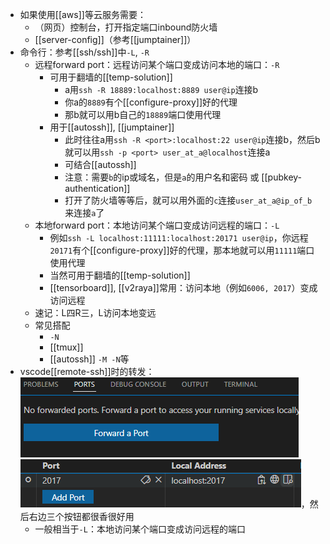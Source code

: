 - 如果使用[[aws]]等云服务需要：
  - （网页）控制台，打开指定端口inbound防火墙
  - [[server-config]]（参考[[jumptainer]]）
- 命令行：参考[[ssh/ssh]]中`-L`, `-R`
  - 远程forward port：远程访问某个端口变成访问本地的端口：`-R`
    - 可用于翻墙的[[temp-solution]]
      - a用`ssh -R 18889:localhost:8889 user@ip`连接b
      - 你a的`8889`有个[[configure-proxy]]好的代理
      - 那b就可以用b自己的`18889`端口使用代理
    - 用于[[autossh]], [[jumptainer]]
      - 此时往往a用`ssh -R <port>:localhost:22 user@ip`连接b，然后b就可以用`ssh -p <port> user_at_a@localhost`连接a
      - 可结合[[autossh]]
      - 注意：需要`b`的ip或域名，但是`a`的用户名和密码 或 [[pubkey-authentication]]
      - 打开了防火墙等等后，就可以用外面的`c`连接`user_at_a@ip_of_b`来连接`a`了
  - 本地forward port：本地访问某个端口变成访问远程的端口：`-L`
    - 例如`ssh -L localhost:11111:localhost:20171 user@ip`，你远程`20171`有个[[configure-proxy]]好的代理，那本地就可以用`11111`端口使用代理
    - 当然可用于翻墙的[[temp-solution]]
    - [[tensorboard]], [[v2raya]]常用：访问本地（例如`6006, 2017`）变成访问远程
  - 速记：L四R三，L访问本地变远
  - 常见搭配
    - `-N`
    - [[tmux]]
    - [[autossh]] `-M -N`等
- vscode[[remote-ssh]]时的转发：![](forward-port-vscode.png)![](forward-port-vscode-2017.png)，然后右边三个按钮都很香很好用
  - 一般相当于`-L`：本地访问某个端口变成访问远程的端口